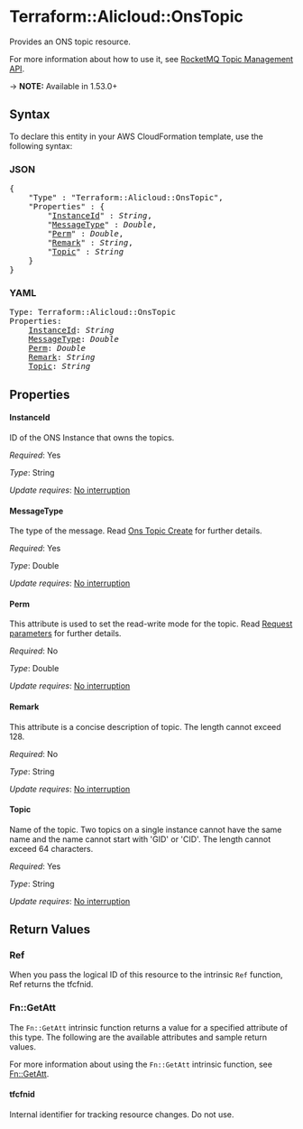 # Terraform::Alicloud::OnsTopic

Provides an ONS topic resource.

For more information about how to use it, see [RocketMQ Topic Management API](https://www.alibabacloud.com/help/doc-detail/29591.html). 

-> **NOTE:** Available in 1.53.0+

## Syntax

To declare this entity in your AWS CloudFormation template, use the following syntax:

### JSON

<pre>
{
    "Type" : "Terraform::Alicloud::OnsTopic",
    "Properties" : {
        "<a href="#instanceid" title="InstanceId">InstanceId</a>" : <i>String</i>,
        "<a href="#messagetype" title="MessageType">MessageType</a>" : <i>Double</i>,
        "<a href="#perm" title="Perm">Perm</a>" : <i>Double</i>,
        "<a href="#remark" title="Remark">Remark</a>" : <i>String</i>,
        "<a href="#topic" title="Topic">Topic</a>" : <i>String</i>
    }
}
</pre>

### YAML

<pre>
Type: Terraform::Alicloud::OnsTopic
Properties:
    <a href="#instanceid" title="InstanceId">InstanceId</a>: <i>String</i>
    <a href="#messagetype" title="MessageType">MessageType</a>: <i>Double</i>
    <a href="#perm" title="Perm">Perm</a>: <i>Double</i>
    <a href="#remark" title="Remark">Remark</a>: <i>String</i>
    <a href="#topic" title="Topic">Topic</a>: <i>String</i>
</pre>

## Properties

#### InstanceId

ID of the ONS Instance that owns the topics.

_Required_: Yes

_Type_: String

_Update requires_: [No interruption](https://docs.aws.amazon.com/AWSCloudFormation/latest/UserGuide/using-cfn-updating-stacks-update-behaviors.html#update-no-interrupt)

#### MessageType

The type of the message. Read [Ons Topic Create](https://www.alibabacloud.com/help/doc-detail/29591.html) for further details.

_Required_: Yes

_Type_: Double

_Update requires_: [No interruption](https://docs.aws.amazon.com/AWSCloudFormation/latest/UserGuide/using-cfn-updating-stacks-update-behaviors.html#update-no-interrupt)

#### Perm

This attribute is used to set the read-write mode for the topic. Read [Request parameters](https://www.alibabacloud.com/help/doc-detail/56880.html) for further details.

_Required_: No

_Type_: Double

_Update requires_: [No interruption](https://docs.aws.amazon.com/AWSCloudFormation/latest/UserGuide/using-cfn-updating-stacks-update-behaviors.html#update-no-interrupt)

#### Remark

This attribute is a concise description of topic. The length cannot exceed 128.

_Required_: No

_Type_: String

_Update requires_: [No interruption](https://docs.aws.amazon.com/AWSCloudFormation/latest/UserGuide/using-cfn-updating-stacks-update-behaviors.html#update-no-interrupt)

#### Topic

Name of the topic. Two topics on a single instance cannot have the same name and the name cannot start with 'GID' or 'CID'. The length cannot exceed 64 characters.

_Required_: Yes

_Type_: String

_Update requires_: [No interruption](https://docs.aws.amazon.com/AWSCloudFormation/latest/UserGuide/using-cfn-updating-stacks-update-behaviors.html#update-no-interrupt)

## Return Values

### Ref

When you pass the logical ID of this resource to the intrinsic `Ref` function, Ref returns the tfcfnid.

### Fn::GetAtt

The `Fn::GetAtt` intrinsic function returns a value for a specified attribute of this type. The following are the available attributes and sample return values.

For more information about using the `Fn::GetAtt` intrinsic function, see [Fn::GetAtt](https://docs.aws.amazon.com/AWSCloudFormation/latest/UserGuide/intrinsic-function-reference-getatt.html).

#### tfcfnid

Internal identifier for tracking resource changes. Do not use.

